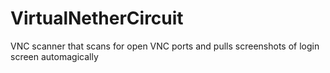 # VirtualNetherCircuit
VNC scanner that scans for open VNC ports and pulls screenshots of login screen automagically
